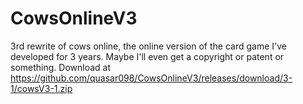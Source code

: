 # CowsOnlineV3
3rd rewrite of cows online, the online version of the card game I've developed for 3 years. Maybe I'll even get a copyright or patent or something.
Download at https://github.com/quasar098/CowsOnlineV3/releases/download/3-1/cowsV3-1.zip
